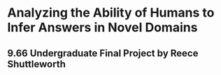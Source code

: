 # Analyzing the Ability of Humans to Infer Answers in Novel Domains
## 9.66 Undergraduate Final Project by Reece Shuttleworth
